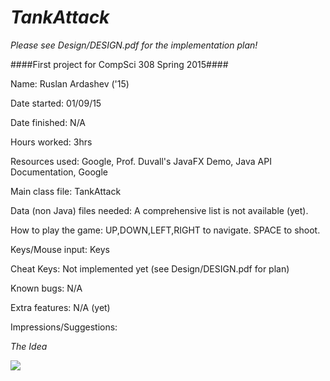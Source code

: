 # *TankAttack* #

*Please see Design/DESIGN.pdf for the implementation plan!*

####First project for CompSci 308 Spring 2015####

Name: Ruslan Ardashev ('15)

Date started: 01/09/15

Date finished: N/A

Hours worked: 3hrs

Resources used: Google, Prof. Duvall's JavaFX Demo, Java API Documentation, Google

Main class file: TankAttack

Data (non Java) files needed: A comprehensive list is not available (yet).

How to play the game: UP,DOWN,LEFT,RIGHT to navigate. SPACE to shoot.

Keys/Mouse input: Keys

Cheat Keys: Not implemented yet (see Design/DESIGN.pdf for plan)

Known bugs: N/A

Extra features: N/A (yet)

Impressions/Suggestions:


*The Idea*

![](https://github.com/duke-compsci308-spring2015/game_ra86/blob/master/Design/plan.png)


